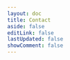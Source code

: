 ```yaml
---
layout: doc
title: Contact
aside: false
editLink: false
lastUpdated: false
showComment: false
---
```


<ContactPage />